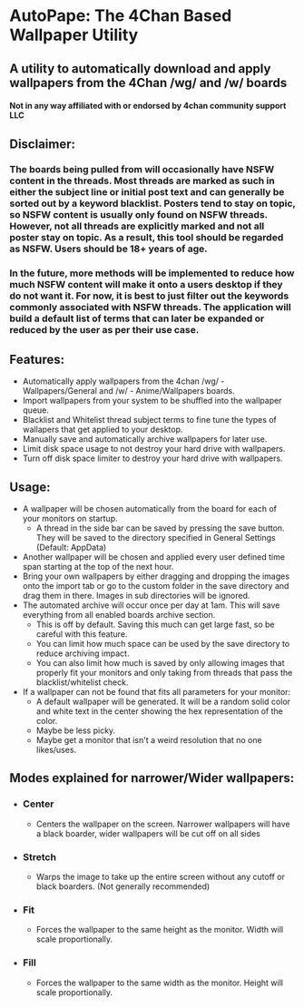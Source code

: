 # AutoPape: The 4Chan Based Wallpaper Utility
## A utility to automatically download and apply wallpapers from the 4Chan /wg/ and /w/ boards
#### Not in any way affiliated with or endorsed by 4chan community support LLC

## Disclaimer:
### The boards being pulled from will occasionally have NSFW content in the threads. Most threads are marked as such in either the subject line or initial post text and can generally be sorted out by a keyword blacklist. Posters tend to stay on topic, so NSFW content is usually only found on NSFW threads. However, not all threads are explicitly marked and not all poster stay on topic. As a result, this tool should be regarded as NSFW. Users should be 18+ years of age.

### In the future, more methods will be implemented to reduce how much NSFW content will make it onto a users desktop if they do not want it. For now, it is best to just filter out the keywords commonly associated with NSFW threads. The application will build a default list of terms that can later be expanded or reduced by the user as per their use case.

## Features:
- Automatically apply wallpapers from the 4chan /wg/ - Wallpapers/General and /w/ - Anime/Wallpapers boards.
- Import wallpapers from your system to be shuffled into the wallpaper queue.
- Blacklist and Whitelist thread subject terms to fine tune the types of wallapers that get applied to your desktop.
- Manually save and automatically archive wallpapers for later use.
- Limit disk space usage to not destroy your hard drive with wallpapers.
- Turn off disk space limiter to destroy your hard drive with wallpapers.

## Usage:
- A wallpaper will be chosen automatically from the board for each of your monitors on startup.
  - A thread in the side bar can be saved by pressing the save button. They will be saved to the directory specified in General Settings (Default: AppData)
- Another wallpaper will be chosen and applied every user defined time span starting at the top of the next hour.
- Bring your own wallpapers by either dragging and dropping the images onto the import tab or go to the custom folder in the save directory and drag them in there. Images in sub directories will be ignored.
- The automated archive will occur once per day at 1am. This will save everything from all enabled boards archive section.
  - This is off by default. Saving this much can get large fast, so be careful with this feature.
  - You can limit how much space can be used by the save directory to reduce archiving impact.
  - You can also limit how much is saved by only allowing images that properly fit your monitors and only taking from threads that pass the blacklist/whitelist check.
- If a wallpaper can not be found that fits all parameters for your monitor:
  - A default wallpaper will be generated. It will be a random solid color and white text in the center showing the hex representation of the color.
  - Maybe be less picky.
  - Maybe get a monitor that isn't a weird resolution that no one likes/uses.
## Modes explained for narrower/Wider wallpapers:
- ### Center
  - Centers the wallpaper on the screen. Narrower wallpapers will have a black boarder, wider wallpapers will be cut off on all sides
- ### Stretch
  - Warps the image to take up the entire screen without any cutoff or black boarders. (Not generally recommended)
- ### Fit
  - Forces the wallpaper to the same height as the monitor. Width will scale proportionally.
- ### Fill
  - Forces the wallpaper to the same width as the monitor. Height will scale proportionally.

